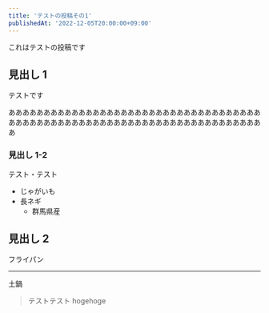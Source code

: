```yaml
---
title: 'テストの投稿その1'
publishedAt: '2022-12-05T20:00:00+09:00'
---
```


これはテストの投稿です

## 見出し 1

テストです

あああああああああああああああああああああああああああああああああああああああああああああああああああああああああああああああああああああああああ

### 見出し 1-2

テスト・テスト

- じゃがいも
- 長ネギ
  - 群馬県産

## 見出し 2

フライパン

---

土鍋

> テストテスト hogehoge

